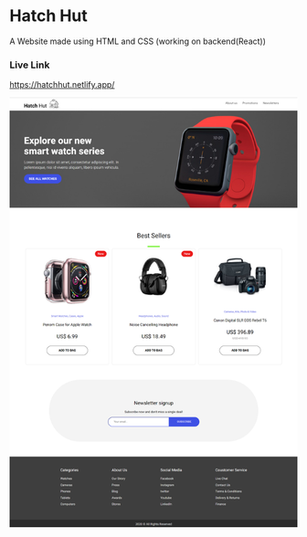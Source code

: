 
# Hatch Hut

A Website made using HTML and CSS (working on backend(React))

### Live Link 
https://hatchhut.netlify.app/
 



![App Screenshot](https://github.com/22Parth/Hatch-Hut/blob/main/images/hatch-Hut.png?raw=true)



